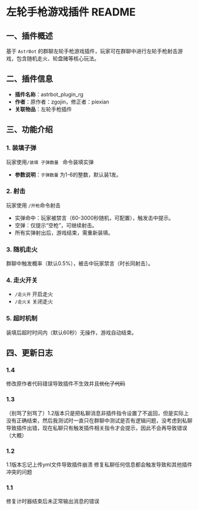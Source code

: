 # 左轮手枪游戏插件 README  

## 一、插件概述  
基于 `AstrBot` 的群聊左轮手枪游戏插件，玩家可在群聊中进行左轮手枪射击游戏，包含随机走火、轮盘赌等核心玩法。  


## 二、插件信息  
- **插件名称**：astrbot_plugin_rg  
- **作者**：原作者：zgojin，修正者：piexian  
- **关联物品**：左轮手枪插件  


## 三、功能介绍
### 1. 装填子弹
玩家使用` /装填 子弹数量  ` 命令装填实弹
- **参数说明**：`子弹数量` 为1-6的整数，默认装1发。  

### 2. 射击
玩家使用 `/开枪`命令射击 
- 实弹命中：玩家被禁言（60-3000秒随机，可配置），触发击中提示。  
- 空弹：仅提示“空枪”，可继续射击。  
- 所有实弹射出后，游戏结束，需重新装填。  

### 3. 随机走火 

群聊中触发概率（默认0.5%），被击中玩家禁言（时长同射击）。

### 4. 走火开关
- `/走火开` 开启走火  
- `/走火关` 关闭走火

### 5. 超时机制  

装填后超时时间内（默认60秒）无操作，游戏自动结束。  

## 四、更新日志  


### 1.4

修改原作者代码错误导致插件不生效并且~~优化了代码~~  

### 1.3  

（别骂了别骂了）1.2版本只是把私聊消息非插件指令设置了不返回，但是实际上没有正确结束，然后我测试时一直只在群聊中测试是否有逻辑问题，没考虑到私聊导致插件出错，现在私聊只有触发插件相关指令才会提示，因此不会再导致错误（大概）  

### 1.2  

1.1版本忘记上传yml文件导致插件崩溃 修复私聊任何信息都会触发导致和其他插件冲突的问题  

### 1.1  

修复计时器结束后未正常输出消息的错误  
